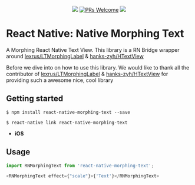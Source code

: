 
<p align="center">
  <a href="https://www.npmjs.com/package/react-native-morphing-text"><img src="http://img.shields.io/npm/v/react-native-morphing-text.svg?style=flat" /></a>
  <a href="https://github.com/prscX/react-native-morphing-text/pulls"><img alt="PRs Welcome" src="https://img.shields.io/badge/PRs-welcome-brightgreen.svg" /></a>
  <a href="https://github.com/prscX/react-native-morphing-text#License"><img src="https://img.shields.io/npm/l/react-native-morphing-text.svg?style=flat" /></a>
</p>

# React Native: Native Morphing Text

A Morphing React Native Text View. This library is a RN Bridge wrapper around [lexrus/LTMorphingLabel](https://github.com/lexrus/LTMorphingLabel) & [hanks-zyh/HTextView](https://github.com/hanks-zyh/HTextView)

Before we dive into on how to use this library. We would like to thank all the contributor of [lexrus/LTMorphingLabel](https://github.com/lexrus/LTMorphingLabel) & [hanks-zyh/HTextView](https://github.com/hanks-zyh/HTextView) for providing such a awesome nice, cool library


## Getting started

`$ npm install react-native-morphing-text --save`

`$ react-native link react-native-morphing-text`

- **iOS**


## Usage

```javascript
import RNMorphingText from 'react-native-morphing-text';

<RNMorphingText effect={"scale"}>{'Text'}</RNMorphingText>

```


